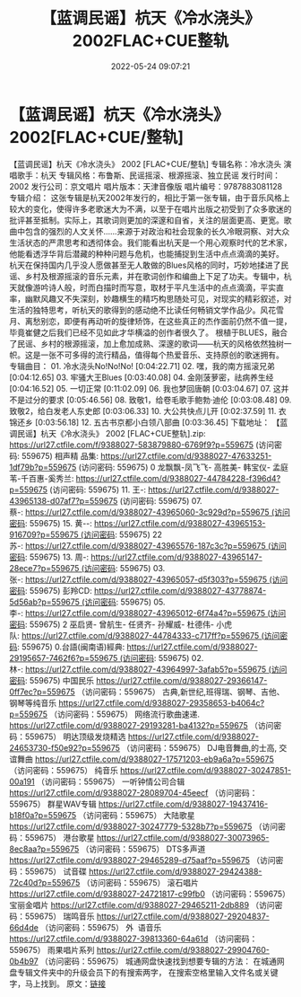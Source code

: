 ﻿---
title: 【蓝调民谣】杭天《冷水浇头》2002FLAC+CUE整轨
date: 2022-05-24 09:07:21
categories: APE、FLAC、MP3
tags: 华语中文
---
# 【蓝调民谣】杭天《冷水浇头》2002[FLAC+CUE/整轨]

【蓝调民谣】杭天《冷水浇头》 2002
[FLAC+CUE/整轨]
专辑名称：冷水浇头
演唱歌手：杭天
专辑风格：布鲁斯、民谣摇滚、根源摇滚、独立民谣
发行时间：2002
发行公司：京文唱片
唱片版本：天津音像版
唱片编号：9787883081128
专辑介绍：
这张专辑是杭天2002年发行的，相比于第一张专辑，由于音乐风格上较大的变化，使得许多老歌迷大为不满，以至于在唱片出版之初受到了众多歌迷的批评甚至抵制。实际上，其歌词则更加的深邃和自省，关注的层面更高、更宽。歌曲中包含的强烈的人文关怀……来源于对政治和社会现象的长久冷眼洞察、对大众生活状态的严肃思考和透彻体会。我们能看出杭天是一个用心观察时代的艺术家，他能看透浮华背后潜藏的种种问题与危机，也能捕捉到生活中点点滴滴的美好。
杭天在保持国内几乎没人愿做甚至无人敢做的Blues风格的同时，巧妙地揉进了民谣、乡村及根源摇滚的音乐元素，并在歌词创作和编曲上下足了功夫。专辑中，杭天就像游吟诗人般，时而白描时而写意，取材于平凡生活中的点点滴滴，平实直率，幽默风趣又不失深刻，妙趣横生的精巧构思随处可见，对现实的精彩叙述，对生活的独特思考，听杭天的歌得到的感动绝不比读任何畅销文学作品少。风花雪月、离愁别恋，即便有再动听的旋律矫饰，在这些真正的杰作面前仍然不值一提，毕竟崔健之后我们已经不见如此才华横溢的创作者很久了。
根植于BLUES，融合了民谣、乡村的根源摇滚，加上愈加成熟、深邃的歌词——杭天的风格依然独树一帜。这是一张不可多得的流行精品，值得每个热爱音乐、支持原创的歌迷拥有。
专辑曲目：
01.
冷水浇头No!No!No!
[0:04:22.71]
02.
嘿，我的南方摇滚兄弟
[0:04:12.65]
03. 牢骚大王Blues
[0:03:40.08]
04.
金刚菠萝密，祛病养生经
[0:04:16.52]
05. 一切正常
[0:11:02.09]
06. 我也梦回唐朝
[0:03:04.67]
07. 这并不是过分的要求
[0:05:46.56]
08.
致敬1，给卷毛歌手鲍勃·迪伦
[0:03:08.48]
09.
致敬2，给白发老人东史郎
[0:03:06.33]
10. 大公共快点儿开
[0:02:37.59]
11. 衣锦还乡
[0:03:56.18]
12.
五古书京都小白领八部曲
[0:03:36.45]
下载地址：
【蓝调民谣】杭天《冷水浇头》 2002 [FLAC+CUE整轨].zip:
https://url27.ctfile.com/f/9388027-583879880-6769f9?p=559675
(访问密码: 559675)
相声精 品集: https://url27.ctfile.com/d/9388027-47633251-1df79b?p=559675
(访问密码: 559675)
0 龙飘飘-凤飞飞- 高胜美- 韩宝仪- 孟庭苇-千百惠-奚秀兰: https://url27.ctfile.com/d/9388027-44784228-f396d4?p=559675
(访问密码: 559675)
11. 王-: https://url27.ctfile.com/d/9388027-43965138-d07af7?p=559675
(访问密码: 559675)
07. 蔡-: https://url27.ctfile.com/d/9388027-43965060-3c929d?p=559675 (访问密码:
559675)
15. 黄--: https://url27.ctfile.com/d/9388027-43965153-916709?p=559675 (访问密码:
559675)
22 苏-: https://url27.ctfile.com/d/9388027-43965576-187c3c?p=559675 (访问密码:
559675)
13. 周-: https://url27.ctfile.com/d/9388027-43965147-28ece7?p=559675 (访问密码:
559675)
03. 张-: https://url27.ctfile.com/d/9388027-43965057-d5f303?p=559675 (访问密码:
559675)
彭羚CD: https://url27.ctfile.com/d/9388027-43778874-5d56ab?p=559675 (访问密码:
559675)
05. 李-: https://url27.ctfile.com/d/9388027-43965012-6f74a4?p=559675 (访问密码:
559675)
2 巫启贤- 曾航生- 任贤齐- 孙耀威- 杜德伟- 小虎队: https://url27.ctfile.com/d/9388027-44784333-c717ff?p=559675 (访问密码:
559675)
0.台語(闽南语)經典: https://url27.ctfile.com/d/9388027-29195657-7462f6?p=559675 (访问密码:
559675)
02.林-: https://url27.ctfile.com/d/9388027-43964997-3afab5?p=559675 (访问密码:
559675)
中国民乐
https://url27.ctfile.com/d/9388027-29366147-0ff7ec?p=559675
（访问密码：559675）
古典,新世纪,班得瑞、钢琴、吉他、钢琴等纯音乐
https://url27.ctfile.com/d/9388027-29358653-b4064c?p=559675
（访问密码：559675）
网络流行歌曲速递.
https://url27.ctfile.com/d/9388027-29193281-ba4132?p=559675
（访问密码：559675）
明达顶级发烧精选
https://url27.ctfile.com/d/9388027-24653730-f50e92?p=559675
（访问密码：559675）
DJ电音舞曲,的士高, 交谊舞曲
https://url27.ctfile.com/d/9388027-17571203-eb9a6a?p=559675
（访问密码：559675）
纯音乐
https://url27.ctfile.com/d/9388027-30247851-00a191
（访问密码：559675）
一听钟情公司合辑
https://url27.ctfile.com/d/9388027-28089704-45eecf
（访问密码：559675）
群星WAV专辑
https://url27.ctfile.com/d/9388027-19437416-b18f0a?p=559675
（访问密码：559675）
大陆歌星
https://url27.ctfile.com/d/9388027-30247779-5328b7?p=559675
（访问密码：559675）
港台歌星
https://url27.ctfile.com/d/9388027-30073965-8ec8aa?p=559675
（访问密码：559675）
DTS多声道
https://url27.ctfile.com/d/9388027-29465289-d75aaf?p=559675
（访问密码：559675）
试音碟
https://url27.ctfile.com/d/9388027-29424388-72c40d?p=559675
（访问密码：559675）
滚石唱片
https://url27.ctfile.com/d/9388027-24721817-c99fb0
（访问密码：559675）
宝丽金唱片
https://url27.ctfile.com/d/9388027-29465211-2db889
（访问密码：559675）
瑞鸣音乐
https://url27.ctfile.com/d/9388027-29204837-66d4de
（访问密码：559675）
外  语音乐
https://url27.ctfile.com/d/9388027-39813360-64a61d
（访问密码：559675）
雨果唱片系列
https://url27.ctfile.com/d/9388027-29904760-0b4b97
（访问密码：559675）
城通网盘快速找到想要专辑的方法：
在城通网盘专辑文件夹中的升级会员下的有搜索两字，
在搜索空格里输入文件名或关键字，马上找到。
原文：[链接](https://blog.sina.com.cn/s/blog_1647c7e7601030xed.html)